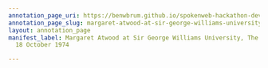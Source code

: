 ```yaml
---
annotation_page_uri: https://benwbrum.github.io/spokenweb-hackathon-development/annotations/margaret-atwood-at-sir-george-williams-university-the-poetry-series-18-october-1974-canvas-1-audience.json
annotation_page_slug: margaret-atwood-at-sir-george-williams-university-the-poetry-series-18-october-1974-canvas-1-audience
layout: annotation_page
manifest_label: Margaret Atwood at Sir George Williams University, The Poetry Series,
  18 October 1974

---
```

